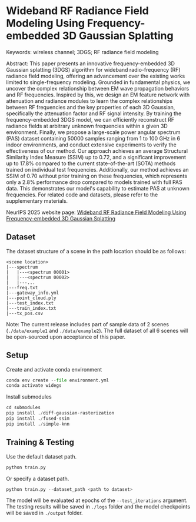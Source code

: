 # Wideband RF Radiance Field Modeling Using Frequency-embedded 3D Gaussian Splatting


Keywords:
wireless channel; 3DGS; RF radiance field modeling

Abstract: 
This paper presents an innovative frequency-embedded 3D Gaussian splatting (3DGS) algorithm for wideband radio-frequency (RF) radiance field modeling, offering an advancement over the existing works limited to single-frequency modeling. Grounded in fundamental physics, we uncover the complex relationship between EM wave propagation behaviors and RF frequencies. Inspired by this, we design an EM feature network with attenuation and radiance modules to learn the complex relationships between RF frequencies and the key properties of each 3D Gaussian, specifically the attenuation factor and RF signal intensity. By training the frequency-embedded 3DGS model, we can efficiently reconstruct RF radiance fields at arbitrary unknown frequencies within a given 3D environment. Finally, we propose a large-scale power angular spectrum (PAS) dataset containing 50000 samples ranging from 1 to 100 GHz in 6 indoor environments, and conduct extensive experiments to verify the effectiveness of our method. Our approach achieves an average Structural Similarity Index Measure (SSIM) up to 0.72, and a significant improvement up to 17.8% compared to the current state-of-the-art (SOTA) methods trained on individual test frequencies. Additionally, our method achieves an SSIM of 0.70 without prior training on these frequencies, which represents only a 2.8% performance drop compared to models trained with full PAS data. This demonstrates our model's capability to estimate PAS at unknown frequencies. For related code and datasets, please refer to the supplementary materials.

NeurIPS 2025 website page:
[Wideband RF Radiance Field Modeling Using Frequency-embedded 3D Gaussian Splatting](https://openreview.net/forum?id=BddBODS3xX)


## Dataset

The dataset structure of a scene in the path location should be as follows:
```
<scene location>
|---spectrum
|   |---<spectrum 00001>
|   |---<spectrum 00002>
|   |---...
|---freq.txt
|---gateway_info.yml
|---point_cloud.ply
|---test_index.txt
|---train_index.txt
|---tx_pos.csv
```

Note: The current release includes part of sample data of 2 scenes (```./data/example1``` and ```./data/example2```). The full dataset of all 6 scenes will be open-sourced upon acceptance of this paper.

## Setup
Create and activate conda environment
```python
conda env create --file environment.yml
conda activate widegs
```
Install submodules
```python
cd submodules
pip install ./diff-gaussian-rasterization
pip install ./fused-ssim
pip install ./simple-knn
```


## Training & Testing
Use the default dataset path.
```python
python train.py
```
Or specify a dataset path.
```python
python train.py --dataset_path <path to dataset>
```
The model will be evaluated at epochs of the ```--test_iterations``` argument.
The testing results will be saved in ```./logs``` folder and the model checkpoints will be saved in ```./output``` folder.
